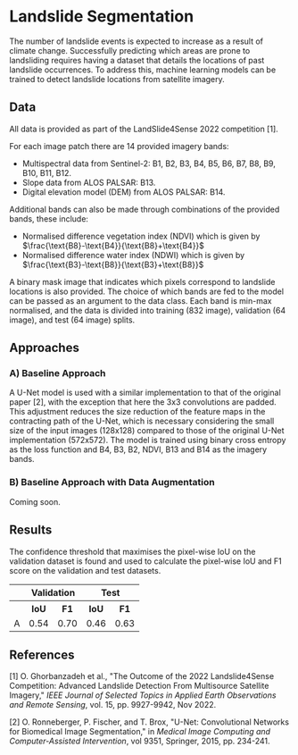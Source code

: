 # Landslide Segmentation

The number of landslide events is expected to increase as a result of climate change. Successfully predicting which areas are prone to landsliding requires having a dataset that details the locations of past landslide occurrences. To address this, machine learning models can be trained to detect landslide locations from satellite imagery.

## Data
All data is provided as part of the LandSlide4Sense 2022 competition [1]. 

For each image patch there are 14 provided imagery bands:
- Multispectral data from Sentinel-2: B1, B2, B3, B4, B5, B6, B7, B8, B9, B10, B11, B12.
- Slope data from ALOS PALSAR: B13.
- Digital elevation model (DEM) from ALOS PALSAR: B14.

Additional bands can also be made through combinations of the provided bands, these include:
- Normalised difference vegetation index (NDVI) which is given by $`\frac{\text{B8}-\text{B4}}{\text{B8}+\text{B4}}`$
- Normalised difference water index (NDWI) which is given by $`\frac{\text{B3}-\text{B8}}{\text{B3}+\text{B8}}`$
  
A binary mask image that indicates which pixels correspond to landslide locations is also provided. The choice of which bands are fed to the model can be passed as an argument to the data class. Each band is min-max normalised, and the data is divided into training (832 image), validation (64 image), and test (64 image) splits.

## Approaches

### A) Baseline Approach
A U-Net model is used with a similar implementation to that of the original paper [2], with the exception that here the 3x3 convolutions are padded. This adjustment reduces the size reduction of the feature maps in the contracting path of the U-Net, which is necessary considering the small size of the input images (128x128) compared to those of the original U-Net implementation (572x572). The model is trained using binary cross entropy as the loss function and B4, B3, B2, NDVI, B13 and B14 as the imagery bands.

### B) Baseline Approach with Data Augmentation
Coming soon.

## Results

The confidence threshold that maximises the pixel-wise IoU on the validation dataset is found and used to calculate the pixel-wise IoU and F1 score on the validation and test datasets.

<table>
  <tr>
    <th></th>
    <th colspan="2">Validation</th>
    <th colspan="2">Test</th>
  </tr>
  <tr>
    <th></th>
    <th>IoU</th>
    <th>F1</th>
    <th>IoU</th>
    <th>F1</th>
  </tr>
  <tr>
    <td>A</td>
    <td>0.54</td>
    <td>0.70</td>
    <td>0.46</td>
    <td>0.63</td>
  </tr>
</table>


## References

[1] O. Ghorbanzadeh et al., "The Outcome of the 2022 Landslide4Sense Competition: Advanced Landslide Detection From Multisource Satellite Imagery," *IEEE Journal of Selected Topics in Applied Earth Observations and Remote Sensing*, vol. 15, pp. 9927-9942, Nov 2022.

[2] O. Ronneberger, P. Fischer, and T. Brox, "U-Net: Convolutional Networks for Biomedical Image Segmentation," in *Medical Image Computing and Computer-Assisted Intervention*, vol 9351, Springer, 2015, pp. 234-241.

